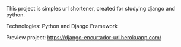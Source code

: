 This project is simples url shortener, created for studying django and python.

Technologies:
Python and Django Framework

Preview project:
https://django-encurtador-url.herokuapp.com/
